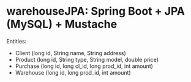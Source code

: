 # warehouseJPA:   Spring Boot + JPA (MySQL) + Mustache
Entities:
  - Client (long id, String name, String address)
  - Product (long id, String type, String model, double price)
  - Purchase (long id, long cl_id, long prod_id, int amount)
  - Warehouse (long id, long prod_id, int amount)
  
 
